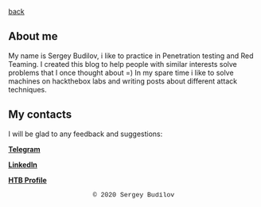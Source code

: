 [back](/)


## About me

My name is Sergey Budilov, i like to practice in Penetration testing and Red Teaming. I created this blog to help people with similar interests solve problems that I once thought about =) In my spare time i like to solve machines on hackthebox labs and writing posts about different attack techniques.

## My contacts
I will be glad to any feedback and suggestions:


**[Telegram](https://t.me/budilovsd)**

**[LinkedIn](https://www.linkedin.com/in/sergey-budilov/)**

**[HTB Profile](https://www.hackthebox.eu/home/users/profile/22706)**

<style type="text/css">
 .block1 { 
  font-family: Lucida Console, Courier, monospace;
  font-size: small;
  text-align: center;
   } 
</style>
<div class="block1">&copy; 2020 Sergey Budilov</div>